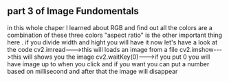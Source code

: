 ## part 3 of Image Fundomentals
in this whole chaper I learned about RGB and find out all the colors are a combination of these three colors 
"aspect ratio" is the other important thing here .
if you divide width and hight you will have it 
now let's have a look at the code 
cv2.imread--->this will loads an image from a file
cv2.imshow--->this will shows you the image 
cv2.waitKey(0)--->if you put 0 you will have image up to when you click 
and if you want you can put a number based on millisecond and after that the image will disappear